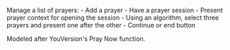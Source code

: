 Manage a list of prayers:
	- Add a prayer
	- Have a prayer session
		- Present prayer context for opening the session
		- Using an algorithm, select three prayers and present one after the other
		- Continue or end button
		
Modeled after YouVersion's Pray Now function.